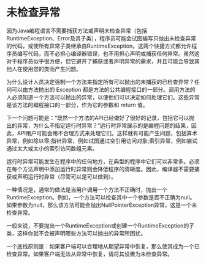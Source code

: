 # 未检查异常

因为Java编程语言不需要捕获方法或声明未检查异常（包括 RuntimeException、Error及其子类），程序员可能会试图编写只抛出未检查异常的代码，或使所有异常子类继承自RuntimeException。这两个快捷方式都允许程序员编写代码，而不必担心编译器错误，也不用担心声明或捕获任何异常。虽然这对于程序员似乎很方便，但它避开了捕获或者声明异常的需求，并且可能会导致其他人在使用您的类而产生问题。

为什么设计人员决定强制一个方法来指定所有可以抛出的未捕获的已检查异常？任何可以由方法抛出的 Exception 都是方法的公共编程接口的一部分。调用方法的人必须知道一个方法可以抛出的异常，以便他们可以决定如何处理它们。这些异常是该方法的编程接口的一部分，作为它的参数和 return 值。

下一个问题可能是：“既然一个方法的API已经做好了很好的记录，包括它可以抛出的异常，为什么不指定运行时异常？”运行时异常展示的是编程问题的结果，因此，API用户可能会用不合理方式来处理它们。这样就有可能产生问题，包括算术异常，例如除以零;指针异常，例如试图通过空引用访问对象;索引异常，例如尝试通过太大或太小的索引访问数组元素。

运行时异常可能发生在程序中的任何地方，在典型的程序中它们可以非常多。必须在每个方法声明中添加运行时异常则会降低程序的清晰度。因此，编译器不需要捕获或声明运行时异常（尽管可以是可以做到）。

一种情况是，通常的做法是当用户调用一个方法不正确时，抛出一个RuntimeException。例如，一个方法可以检查其中一个参数是否不正确为null。如果参数为null，那么该方法可能会抛出NullPointerException异常，这是一个未检查异常。

一般来说，不要抛出一个RuntimeException或创建一个RuntimeException的子类，这样你就不会被声明哪些方法可以抛出的异常所困扰。

一个底线原则是：如果客户端可以合理地从期望异常中恢复，那么使其成为一个已检查异常。如果客户端无法从异常中恢复，请将其设置为未检查异常。